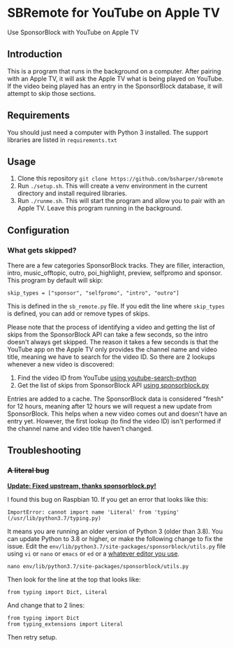 # SBRemote for YouTube on Apple TV

Use SponsorBlock with YouTube on Apple TV 

## Introduction

This is a program that runs in the background on a computer. After pairing with an Apple TV, it will ask the Apple TV what is being played on YouTube. If the video being played has an entry in the SponsorBlock database, it will attempt to skip those sections. 

## Requirements

You should just need a computer with Python 3 installed. The support libraries are listed in `requirements.txt`

## Usage

1. Clone this repository `git clone https://github.com/bsharper/sbremote`
2. Run `./setup.sh`. This will create a venv environment in the current directory and install required libraries.
3. Run `./runme.sh`. This will start the program and allow you to pair with an Apple TV. Leave this program running in the background.

## Configuration

### What gets skipped?

There are a few categories SponsorBlock tracks. They are filler, interaction, intro, music_offtopic, outro, poi_highlight, preview, selfpromo and sponsor. This program by default will skip:

`skip_types = ["sponsor", "selfpromo", "intro", "outro"]`

This is defined in the `sb_remote.py` file. If you edit the line where `skip_types` is defined, you can add or remove types of skips.

Please note that the process of identifying a video and getting the list of skips from the SponsorBlock API can take a few seconds, so the intro doesn't always get skipped. The reason it takes a few seconds is that the YouTube app on the Apple TV only provides the channel name and video title, meaning we have to search for the video ID. So there are 2 lookups whenever a new video is discovered:

1. Find the video ID from YouTube [using youtube-search-python](https://github.com/alexmercerind/youtube-search-python)
2. Get the list of skips from SponsorBlock API [using sponsorblock.py](https://github.com/wasi-master/sponsorblock.py)

Entries are added to a cache. The SponsorBlock data is considered "fresh" for 12 hours, meaning after 12 hours we will request a new update from SponsorBlock. This helps when a new video comes out and doesn't have an entry yet. However, the first lookup (to find the video ID) isn't performed if the channel name and video title haven't changed.

## Troubleshooting

### ~~A literal bug~~

[**Update: Fixed upstream, thanks sponsorblock.py!**](https://github.com/wasi-master/sponsorblock.py/issues/4)

I found this bug on Raspbian 10. If you get an error that looks like this:

`ImportError: cannot import name 'Literal' from 'typing' (/usr/lib/python3.7/typing.py)`

It means you are running an older version of Python 3 (older than 3.8). You can update Python to 3.8 or higher, or make the following change to fix the issue. Edit the `env/lib/python3.7/site-packages/sponsorblock/utils.py` file using `vi` or `nano` or `emacs` or `ed` or a [whatever editor you use](https://imgs.xkcd.com/comics/real_programmers.png).

`nano env/lib/python3.7/site-packages/sponsorblock/utils.py`

Then look for the line at the top that looks like:

````
from typing import Dict, Literal
````

And change that to 2 lines:

````
from typing import Dict
from typing_extensions import Literal
````

Then retry setup.
